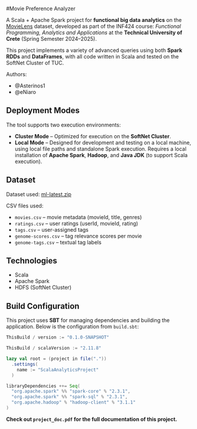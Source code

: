 #Movie Preference Analyzer

A Scala + Apache Spark project for **functional big data analytics** on the [MovieLens](https://grouplens.org/datasets/movielens/) dataset, developed as part of the INF424 course: *Functional Programming, Analytics and Applications* at the **Technical University of Crete** (Spring Semester 2024–2025).

This project implements a variety of advanced queries using both **Spark RDDs** and **DataFrames**, with all code written in Scala and tested on the SoftNet Cluster of TUC.

Authors:
- @Asterinos1
- @eNiaro

## Deployment Modes

The tool supports two execution environments:

- **Cluster Mode** – Optimized for execution on the **SoftNet Cluster**.
- **Local Mode** – Designed for development and testing on a local machine, using local file paths and standalone Spark execution. Requires a local installation of **Apache Spark**, **Hadoop**, and **Java JDK** (to support Scala execution).

## Dataset

Dataset used: [ml-latest.zip](https://files.grouplens.org/datasets/movielens/ml-latest.zip)

CSV files used:
- `movies.csv` – movie metadata (movieId, title, genres)
- `ratings.csv` – user ratings (userId, movieId, rating)
- `tags.csv` – user-assigned tags
- `genome-scores.csv` – tag relevance scores per movie
- `genome-tags.csv` – textual tag labels



## Technologies
- Scala
- Apache Spark
- HDFS (SoftNet Cluster)

## Build Configuration

This project uses **SBT** for managing dependencies and building the application. Below is the configuration from `build.sbt`:

```scala
ThisBuild / version := "0.1.0-SNAPSHOT"

ThisBuild / scalaVersion := "2.11.8"

lazy val root = (project in file("."))
  .settings(
    name := "ScalaAnalyticsProject"
  )

libraryDependencies ++= Seq(
  "org.apache.spark" %% "spark-core" % "2.3.1",
  "org.apache.spark" %% "spark-sql" % "2.3.1",
  "org.apache.hadoop" % "hadoop-client" % "3.1.1"
)
```

**Check out `project_doc.pdf` for the full documentation of this project.**
